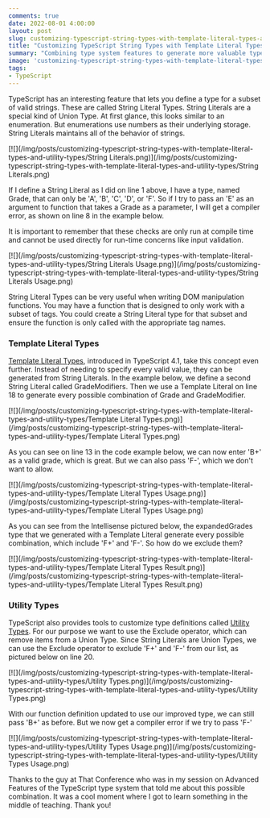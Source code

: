 ```yaml
---
comments: true
date: 2022-08-01 4:00:00
layout: post
slug: customizing-typescript-string-types-with-template-literal-types-and-utility-types
title: "Customizing TypeScript String Types with Template Literal Types and Utility Types"
summary: "Combining type system features to generate more valuable types"
image: 'customizing-typescript-string-types-with-template-literal-types-and-utility-types\lead.png' 
tags:
- TypeScript
---
```


TypeScript has an interesting feature that lets you define a type for a subset of valid strings. These are called String Literal Types. String Literals are a special kind of Union Type. At first glance, this looks similar to an enumeration. But enumerations use numbers as their underlying storage. String Literals maintains all of the behavior of strings. 

[![](/img/posts/customizing-typescript-string-types-with-template-literal-types-and-utility-types/String Literals.png)](/img/posts/customizing-typescript-string-types-with-template-literal-types-and-utility-types/String Literals.png)

If I define a String Literal as I did on line 1 above, I have a type, named Grade, that can only be 'A', 'B', 'C', 'D', or 'F'. So if I try to pass an 'E' as an argument to function that takes a Grade as a parameter, I will get a compiler error, as shown on line 8 in the example below.

It is important to remember that these checks are only run at compile time and cannot be used directly for run-time concerns like input validation.

[![](/img/posts/customizing-typescript-string-types-with-template-literal-types-and-utility-types/String Literals Usage.png)](/img/posts/customizing-typescript-string-types-with-template-literal-types-and-utility-types/String Literals Usage.png)

String Literal Types can be very useful when writing DOM manipulation functions. You may have a function that is designed to only work with a subset of tags. You could create a String Literal type for that subset and ensure the function is only called with the appropriate tag names.

### Template Literal Types

[Template Literal Types](https://www.typescriptlang.org/docs/handbook/2/template-literal-types.html), introduced in TypeScript 4.1, take this concept even further. Instead of needing to specify every valid value, they can be generated from String Literals. In the example below, we define a second String Literal called GradeModifiers. Then we use a Template Literal on line 18 to generate every possible combination of Grade and GradeModifier. 

[![](/img/posts/customizing-typescript-string-types-with-template-literal-types-and-utility-types/Template Literal Types.png)](/img/posts/customizing-typescript-string-types-with-template-literal-types-and-utility-types/Template Literal Types.png)

As you can see on line 13 in the code example below, we can now enter 'B+' as a valid grade, which is great. But we can also pass 'F-', which we don't want to allow.

[![](/img/posts/customizing-typescript-string-types-with-template-literal-types-and-utility-types/Template Literal Types Usage.png)](/img/posts/customizing-typescript-string-types-with-template-literal-types-and-utility-types/Template Literal Types Usage.png)

As you can see from the Intellisense pictured below, the expandedGrades type that we generated with a Template Literal generate every possible combination, which include 'F+' and 'F-'. So how do we exclude them?

[![](/img/posts/customizing-typescript-string-types-with-template-literal-types-and-utility-types/Template Literal Types Result.png)](/img/posts/customizing-typescript-string-types-with-template-literal-types-and-utility-types/Template Literal Types Result.png)

### Utility Types

TypeScript also provides tools to customize type definitions called [Utility Types](https://www.typescriptlang.org/docs/handbook/utility-types.html#excludeuniontype-excludedmembers). For our purpose we want to use the Exclude operator, which can remove items from a Union Type. Since String Literals are Union Types, we can use the Exclude operator to exclude 'F+' and 'F-' from our list, as pictured below on line 20. 

[![](/img/posts/customizing-typescript-string-types-with-template-literal-types-and-utility-types/Utility Types.png)](/img/posts/customizing-typescript-string-types-with-template-literal-types-and-utility-types/Utility Types.png)

With our function definition updated to use our improved type, we can still pass 'B+' as before. But we now get a compiler error if we try to pass 'F-'

[![](/img/posts/customizing-typescript-string-types-with-template-literal-types-and-utility-types/Utility Types Usage.png)](/img/posts/customizing-typescript-string-types-with-template-literal-types-and-utility-types/Utility Types Usage.png)

Thanks to the guy at That Conference who was in my session on Advanced Features of the TypeScript type system that told me about this possible combination. It was a cool moment where I got to learn something in the middle of teaching. Thank you!
